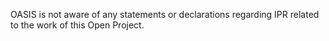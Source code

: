 OASIS is not aware of any statements or declarations regarding IPR related to the work of this Open Project.
